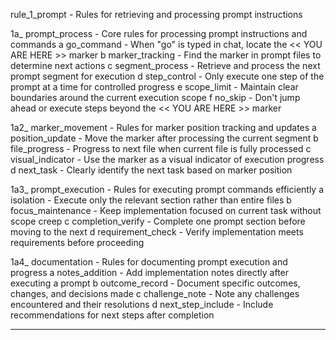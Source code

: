 rule_1_prompt              - Rules for retrieving and processing prompt instructions

1a_ prompt_process      - Core rules for processing prompt instructions and commands
   a go_command         - When "go" is typed in chat, locate the << YOU ARE HERE >> marker
   b marker_tracking    - Find the marker in prompt files to determine next actions
   c segment_process    - Retrieve and process the next prompt segment for execution
   d step_control       - Only execute one step of the prompt at a time for controlled progress
   e scope_limit        - Maintain clear boundaries around the current execution scope
   f no_skip            - Don't jump ahead or execute steps beyond the << YOU ARE HERE >> marker

1a2_ marker_movement    - Rules for marker position tracking and updates
   a position_update    - Move the marker after processing the current segment
   b file_progress      - Progress to next file when current file is fully processed
   c visual_indicator   - Use the marker as a visual indicator of execution progress
   d next_task          - Clearly identify the next task based on marker position

1a3_ prompt_execution   - Rules for executing prompt commands efficiently
   a isolation          - Execute only the relevant section rather than entire files
   b focus_maintenance  - Keep implementation focused on current task without scope creep
   c completion_verify  - Complete one prompt section before moving to the next
   d requirement_check  - Verify implementation meets requirements before proceeding

1a4_ documentation      - Rules for documenting prompt execution and progress
   a notes_addition     - Add implementation notes directly after executing a prompt
   b outcome_record     - Document specific outcomes, changes, and decisions made
   c challenge_note     - Note any challenges encountered and their resolutions
   d next_step_include  - Include recommendations for next steps after completion

-------------------------------------------------------------------------------- 